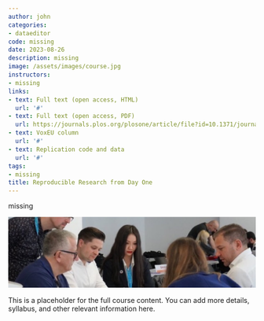 ```yaml
---
author: john
categories:
- dataeditor
code: missing
date: 2023-08-26
description: missing
image: /assets/images/course.jpg
instructors:
- missing
links:
- text: Full text (open access, HTML)
  url: '#'
- text: Full text (open access, PDF)
  url: https://journals.plos.org/plosone/article/file?id=10.1371/journal.pone.0239113&type=printable
- text: VoxEU column
  url: '#'
- text: Replication code and data
  url: '#'
tags:
- missing
title: Reproducible Research from Day One
---
```

missing

![Lorem](/assets/images/content.jpg)

This is a placeholder for the full course content. You can add more details, syllabus, and other relevant information here.
